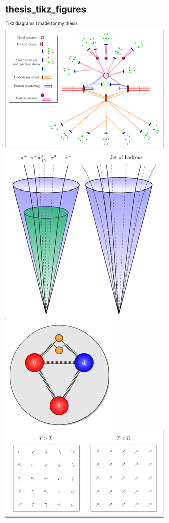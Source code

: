 # thesis_tikz_figures

Tikz diagrams I made for my thesis

![pp collision](figures/parton_shower.png)
![tau_had jet](figures/tauJetCartoon.png)
![proton](figures/proton.png)
![SSB in ferromagnet](figures/magnet.png)
